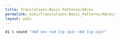 ```yaml
---
title: Translations:Basic Patterns/48/es
permalink: wiki/Translations:Basic_Patterns/48/es/
layout: wiki
---
```


``` Haskell
d1 $ sound "<bd sn> <sd [cp cp]> <bd [cp cp]>"
```
